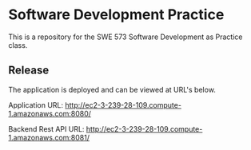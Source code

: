 # Software Development Practice
This is a repository for the SWE 573 Software Development as Practice class.

## Release
The application is deployed and can be viewed at URL's below.

Application URL: http://ec2-3-239-28-109.compute-1.amazonaws.com:8080/ 

Backend Rest API URL: http://ec2-3-239-28-109.compute-1.amazonaws.com:8081/ 
